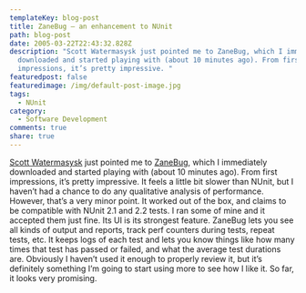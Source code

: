 ```yaml
---
templateKey: blog-post
title: ZaneBug – an enhancement to NUnit
path: blog-post
date: 2005-03-22T22:43:32.828Z
description: "Scott Watermasysk just pointed me to ZaneBug, which I immediately
  downloaded and started playing with (about 10 minutes ago). From first
  impressions, it’s pretty impressive. "
featuredpost: false
featuredimage: /img/default-post-image.jpg
tags:
  - NUnit
category:
  - Software Development
comments: true
share: true
---
```

<!--StartFragment-->

[Scott Watermasysk](http://scottwater.com/) just pointed me to [ZaneBug](http://www.adapdev.com/zanebug), which I immediately downloaded and started playing with (about 10 minutes ago). From first impressions, it’s pretty impressive. It feels a little bit slower than NUnit, but I haven’t had a chance to do any qualitative analysis of performance. However, that’s a very minor point. It worked out of the box, and claims to be compatible with NUnit 2.1 and 2.2 tests. I ran some of mine and it accepted them just fine. Its UI is its strongest feature. ZaneBug lets you see all kinds of output and reports, track perf counters during tests, repeat tests, etc. It keeps logs of each test and lets you know things like how many times that test has passed or failed, and what the average test durations are. Obviously I haven’t used it enough to properly review it, but it’s definitely something I’m going to start using more to see how I like it. So far, it looks very promising.

<!--EndFragment-->
